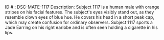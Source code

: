 ID # : DSC-MATE-1117
Description: Subject 1117 is a human male with orange stripes on his facial features. The subject's eyes visibly stand out, as they resemble clown eyes of blue hue. He covers his head in a short peak cap, which may create confusion for ordinary observers. Subject 1117 sports a Jade Earring on his right earlobe and is often seen holding a cigarette in his lips.